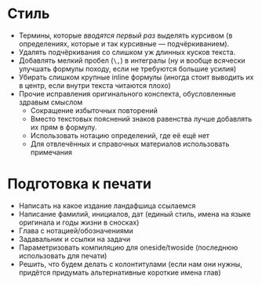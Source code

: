 # Стиль

* Термины, которые *вводятся первый раз* выделять курсивом (в определениях, которые и так курсивные — подчёркиванием).
* Удалять подчёркивания со слишком уж длинных кусков текста.
* Добавлять мелкий пробел (`\,`) в интегралы (ну и вообще всячески улучшать формулы походу, если не требуются большие усилия)
* Убирать слишком крупные inline формулы (иногда стоит выводить их в центр, если внутри текста читаются плохо)
* Прочие исправления оригинального конспекта, обусловленные здравым смыслом
  * Сокращение избыточных повторений
  * Вместо текстовых пояснений знаков равенства лучше добавлять их прям в формулу.
  * Использовать нотацию определений, где её ещё нет
  * Для отвлечённых и справочных материалов использовать примечания


# Подготовка к печати

* Написать на какое издание ландафшица ссылаемся
* Написание фамилий, инициалов, дат (единый стиль, имена на языке оригинала и годы жизни в сносках)
* Глава с нотацией/обозначениями
* Задавальник и ссылки на задачи
* Параметризовать компиляцию для oneside/twoside (последнюю использовать для печати)
* Решить, что будем делать с колонтитулами (если нам они нужны, придётся придумать альтернативные короткие имена глав)
